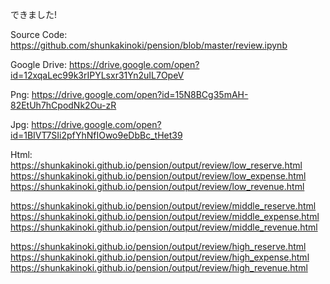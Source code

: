 できました!

Source Code:
https://github.com/shunkakinoki/pension/blob/master/review.ipynb

Google Drive:
https://drive.google.com/open?id=12xqaLec99k3rIPYLsxr31Yn2uIL7OpeV

Png:
https://drive.google.com/open?id=15N8BCg35mAH-82EtUh7hCpodNk2Ou-zR

Jpg:
https://drive.google.com/open?id=1BIVT7SIi2pfYhNfIOwo9eDbBc_tHet39

Html:
https://shunkakinoki.github.io/pension/output/review/low_reserve.html
https://shunkakinoki.github.io/pension/output/review/low_expense.html
https://shunkakinoki.github.io/pension/output/review/low_revenue.html

https://shunkakinoki.github.io/pension/output/review/middle_reserve.html
https://shunkakinoki.github.io/pension/output/review/middle_expense.html
https://shunkakinoki.github.io/pension/output/review/middle_revenue.html

https://shunkakinoki.github.io/pension/output/review/high_reserve.html
https://shunkakinoki.github.io/pension/output/review/high_expense.html
https://shunkakinoki.github.io/pension/output/review/high_revenue.html
